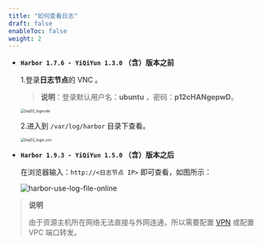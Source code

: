 ```yaml
---
title: "如何查看日志"
draft: false
enableToc: false
weight: 2
---
```


- **`Harbor 1.7.6 - YiQiYun 1.3.0` （含）版本之前**

  1.登录**日志节点**的 VNC 。

    > **说明**：登录默认用户名：**ubuntu** ，密码：**p12cHANgepwD**。

  <img src="/container/harbor/_images/faq02_lognode.png" alt="faq02_lognode" style="zoom:50%;" />

  2.进入到 `/var/log/harbor`  目录下查看。

  <img src="/container/harbor/_images/faq02_login_vnc.png" alt="faq02_login_vnc" style="zoom:50%;" />

- **`Harbor 1.9.3 - YiQiYun 1.5.0` （含）版本之后**

  在浏览器输入：`http://<日志节点 IP>` 即可查看，如图所示：
  
  ![harbor-use-log-file-online](/container/harbor/_images/harbor-use-log-file-online.png)

> **说明**
>
> 由于资源主机所在网络无法直接与外网连通，所以需要配置 [VPN](/network/vpc/manual/vpn/) 或配置 VPC 端口转发。



